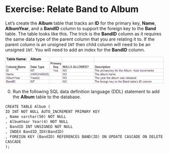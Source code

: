 # Exercise: Relate Band to Album

Let’s create the **Album** table that tracks an **ID** for the primary key, **Name**, **AlbumYear**, and a **BandID** column to support the foreign key to the **Band** table.    The table looks like this.  The trick is the **BandID** column as it requires the same data type of the parent column that you are relating it to.  If the parent column is an unsigned `INT` then child column will need to be an unsigned `INT`.  You will need to add an index for the **BandID** column.  

![Album table](/static/assets/img/table-album.png)

0. Run the following SQL data definition language (DDL) statement to add the **Album** table to the database.

```
CREATE TABLE Album (
ID INT NOT NULL AUTO_INCREMENT PRIMARY KEY
, Name varchar(50) NOT NULL
, AlbumYear Year(4) NOT NULL
, BandID INT UNSIGNED NOT NULL
, INDEX BandID_IDX(BandID)
, FOREIGN KEY (BandID) REFERENCES BAND(ID) ON UPDATE CASCADE ON DELETE CASCADE
);
```
